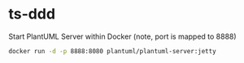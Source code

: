 # ts-ddd

Start PlantUML Server within Docker (note, port is mapped to 8888)

```bash
docker run -d -p 8888:8080 plantuml/plantuml-server:jetty
```

